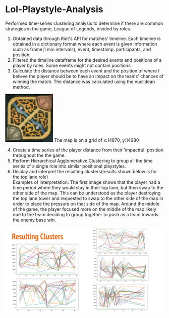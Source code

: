 # Lol-Playstyle-Analysis
Performed time-series clustering analysis to determine if there are common strategies in the game, League of Legends, divided by roles.

1. Obtained data through Riot's API for matches' timeline. Each timeline is obtained in a dictionary format where each event is given information such as frame(1 min intervals), event, timestamp, participants, and position.
2. Filtered the timeline dataframe for the desired events and positions of a player by roles. Some events might not contain positions.
3. Calculate the distance between each event and the position of where I believe the player should be to have an impact on the teams' chances of winning the match. The distance was calculated using the euclidean method.

<img src='map11.png' width="30%"/>
  The map is on a grid of x:14870, y:14980

4. Create a time series of the player distance from their 'impactful' position throughout the the game.
5. Perform Hierarchical Agglomerative Clustering to group all the time series of a single role into similar positional playstyles.
6. Display and interpret the resulting clusters(results shown below is for the top lane role)
   <br>Examples of interpretation: The first image shows that the player had a time period where they would stay in their top lane, but then swap to the other side of the map. This can be understood as the player destroying the top lane tower and requested to swap to the other side of the map in order to place the pressure on that side of the map. Around the middle of the game, the player focused more on the middle of the map likely due to the team deciding to group together to push as a team towards the enemy base win.

<img src='Resulting Clusters.png'/>
